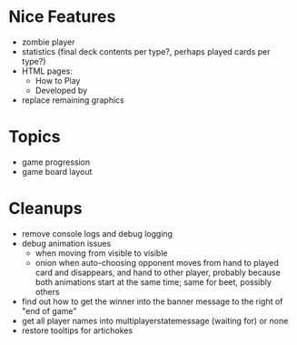 Nice Features
===
- zombie player
- statistics (final deck contents per type?, perhaps played cards per type?)
- HTML pages:
  - How to Play
  - Developed by
- replace remaining graphics

Topics
===
- game progression
- game board layout

Cleanups
===
- remove console logs and debug logging
- debug animation issues
  - when moving from visible to visible
  - onion when auto-choosing opponent moves from hand to played card and disappears, and hand to other player,
    probably because both animations start at the same time; same for beet, possibly others
- find out how to get the winner into the banner message to the right of "end of game"
- get all player names into multiplayerstatemessage (waiting for) or none
- restore tooltips for artichokes
